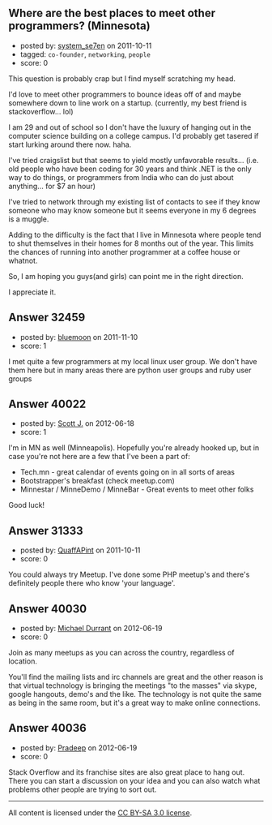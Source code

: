 ## Where are the best places to meet other programmers? (Minnesota)

- posted by: [system_se7en](https://stackexchange.com/users/-1/13797-system-se7en) on 2011-10-11
- tagged: `co-founder`, `networking`, `people`
- score: 0

This question is probably crap but I find myself scratching my head. 

I'd love to meet other programmers to bounce ideas off of and maybe somewhere down to line work on a startup. (currently, my best friend is stackoverflow... lol) 

I am 29 and out of school so I don't have the luxury of hanging out in the computer science building on a college campus. I'd probably get tasered if start lurking around there now. haha.   

I've tried craigslist but that seems to yield mostly unfavorable results... (i.e. old people who have been coding for 30 years and think .NET is the only way to do things, or programmers from India who can do just about anything... for $7 an hour) 

I've tried to network through my existing list of contacts to see if they know someone who may know someone but it seems everyone in my 6 degrees is a muggle. 

Adding to the difficulty is the fact that I live in Minnesota where people tend to shut themselves in their homes for 8 months out of the year. This limits the chances of running into another programmer at a coffee house or whatnot. 

So, I am hoping you guys(and girls) can point me in the right direction. 

I appreciate it. 


## Answer 32459

- posted by: [bluemoon](https://stackexchange.com/users/-1/14354-bluemoon) on 2011-11-10
- score: 1

I met quite a few programmers at my local linux user group. We don't have them here but in many areas there are python user groups and ruby user groups


## Answer 40022

- posted by: [Scott J.](https://stackexchange.com/users/-1/13941-scott-j) on 2012-06-18
- score: 1

I'm in MN as well (Minneapolis). Hopefully you're already hooked up, but in case you're not here are a few that I've been a part of:

 - Tech.mn  - great calendar of events going on in all sorts of areas
 - Bootstrapper's breakfast (check meetup.com)
 - Minnestar / MinneDemo / MinneBar - Great events to meet other folks

Good luck!


## Answer 31333

- posted by: [QuaffAPint](https://stackexchange.com/users/-1/13402-quaffapint) on 2011-10-11
- score: 0

You could always try Meetup.  I've done some PHP meetup's and there's definitely people there who know 'your language'.


## Answer 40030

- posted by: [Michael Durrant](https://stackexchange.com/users/-1/12880-michael-durrant) on 2012-06-19
- score: 0

Join as many meetups as you can across the country, regardless of location.

You'll find the mailing lists and irc channels are great and the other reason is that virtual technology is bringing the meetings "to the masses" via skype, google hangouts, demo's and the like.  The technology is not quite the same as being in the same room, but it's a great way to make online connections.



## Answer 40036

- posted by: [Pradeep](https://stackexchange.com/users/-1/4404-pradeep) on 2012-06-19
- score: 0

Stack Overflow and its franchise sites are also great place to hang out. There you can start a discussion on your idea and you can also watch what problems other people are trying to sort out.



---

All content is licensed under the [CC BY-SA 3.0 license](https://creativecommons.org/licenses/by-sa/3.0/).
